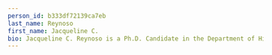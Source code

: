 ```yaml
---
person_id: b333df72139ca7eb
last_name: Reynoso
first_name: Jacqueline C.
bio: Jacqueline C. Reynoso is a Ph.D. Candidate in the Department of History at Cornell University. Her work focuses on Canada during the American Revolution.
---
```

